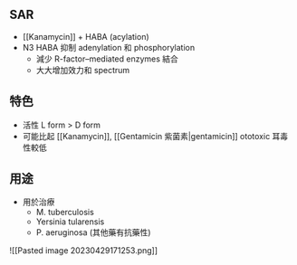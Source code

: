 ## SAR
- [[Kanamycin]] + HABA (acylation)
- N3 HABA 抑制 adenylation 和 phosphorylation
	- 減少 R-factor–mediated enzymes 結合
	- 大大增加效力和 spectrum

## 特色
- 活性 L form > D form
- 可能比起 [[Kanamycin]], [[Gentamicin 紫菌素|gentamicin]] ototoxic 耳毒性較低

## 用途
- 用於治療
	- M. tuberculosis
	- Yersinia tularensis
	- P. aeruginosa (其他藥有抗藥性)

![[Pasted image 20230429171253.png]]